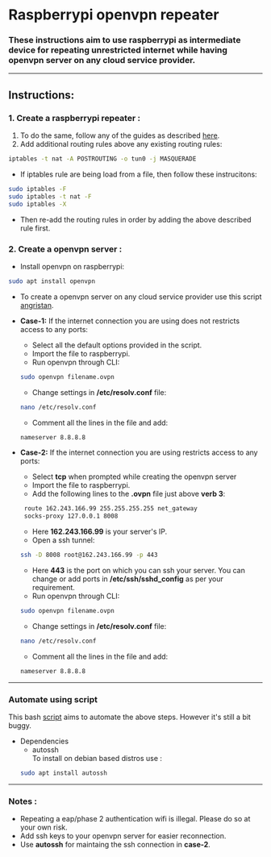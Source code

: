 # Raspberrypi openvpn repeater
### These instructions aim to use raspberrypi as intermediate device for repeating unrestricted internet while having openvpn server on any cloud service provider.
---
## Instructions:
### <b>1. </b>Create a raspberrypi repeater :
1. To do the same, follow any of the guides as described [here](https://github.com/akss13/Raspberrypi-repeater).
2. Add additional routing rules above any existing routing rules:<br>
```bash
iptables -t nat -A POSTROUTING -o tun0 -j MASQUERADE
```
+ If iptables rule are being load from a file, then follow these instrucitons:
```bash
sudo iptables -F
sudo iptables -t nat -F
sudo iptables -X
```
+ Then re-add the routing rules in order by adding the above described rule first.


### <b>2. </b>Create a openvpn server :
+ Install openvpn on raspberrypi:
```bash
sudo apt install openvpn
```
+  To create a openvpn server on any cloud service provider use this script [angristan](https://github.com/angristan/openvpn-install).
+ <b>Case-1:</b> If the internet connection you are using does not restricts access to any ports:
   + Select all the default options provided in the script.  
   + Import the file to raspberrypi.
   + Run openvpn through CLI:
   ```bash
   sudo openvpn filename.ovpn
   ```
   + Change settings in <b>/etc/resolv.conf</b> file:
   ```bash
   nano /etc/resolv.conf
   ```
   + Comment all the lines in the file and add:
   ```bash
   nameserver 8.8.8.8
   ```

+ <b>Case-2:</b> If the internet connection you are using restricts access to any ports:  
   + Select <b>tcp</b> when prompted while creating the openvpn server
   + Import the file to raspberrypi.
   + Add the following lines to the <b>.ovpn</b> file just above <b>verb 3</b>:
   ```bash
    route 162.243.166.99 255.255.255.255 net_gateway
    socks-proxy 127.0.0.1 8008
   ```
   + Here <b>162.243.166.99</b> is your server's IP.
   + Open a ssh tunnel:
   ```bash
   ssh -D 8008 root@162.243.166.99 -p 443
   ```
   + Here <b>443</b> is the port on which you can ssh your server. You can change or add ports in <b>/etc/ssh/sshd_config</b> as per your requirement.
   + Run openvpn through CLI:
   ```bash
   sudo openvpn filename.ovpn
   ```
   + Change settings in <b>/etc/resolv.conf</b> file:
   ```bash
   nano /etc/resolv.conf
   ```
   + Comment all the lines in the file and add:
   ```bash
   nameserver 8.8.8.8
   ```
---
### Automate using script
This bash [script](https://github.com/akss13/Raspberrypi_openvpn_repeater/blob/master/automatescript.sh) aims to automate the above steps. However it's still a bit buggy.
+ Dependencies
   + autossh<br>
    To install on debian based distros use :<br>
    ```bash
    sudo apt install autossh
    ```
---
### <b>Notes :</b>
+ Repeating a eap/phase 2 authentication wifi is illegal. Please do so at your own risk.
+ Add ssh keys to your openvpn server for easier reconnection.
+ Use <b>autossh</b> for maintaing the ssh connection in <b>case-2</b>.
